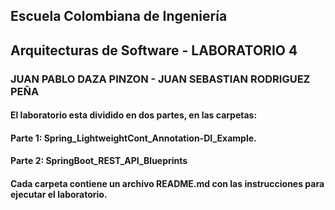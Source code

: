 ## Escuela Colombiana de Ingeniería

## Arquitecturas de Software - LABORATORIO 4

### JUAN PABLO DAZA PINZON - JUAN SEBASTIAN RODRIGUEZ PEÑA

#### El laboratorio esta dividido en dos partes, en las carpetas: 

#### Parte 1: Spring_LightweightCont_Annotation-DI_Example.

#### Parte 2: SpringBoot_REST_API_Blueprints

#### Cada carpeta contiene un archivo README.md con las instrucciones para ejecutar el laboratorio.